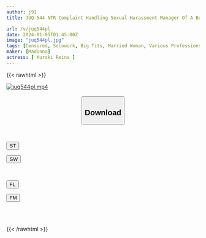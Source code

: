 ```yaml
---
author: j91
title: JUQ-544 NTR Complaint Handling Sexual Harassment Manager Of A Business Partner And His Wife's [Reading Warning] Cuckolding Story Reina Kuroki

url: /v/juq544pl
date: 2024-01-05T01:45:00Z
image: "juq544pl.jpg"
tags: [Censored, Solowork, Big Tits, Married Woman, Various Professions, Mature Woman, Cuckold	]
maker: [Madonna]
actress: [ Kuroki Reina ]
---
```



{{< rawhtml >}}

<div class="video" data-videoid="RDqxMaKXxxhdM11">
    <a href="javascript:;">
        <img src="/v/juq544pl/juq544pl.jpg" width="WIDTH" height="HEIGHT" alt="juq544pl.mp4" loading="lazy">
    </a>
</div>

<script type="text/javascript" src="https://j91.asia/asset/on-demand-st.js"></script>

<br>
  <link rel="stylesheet" href="https://j91.asia/asset/bs5.css">
  
  <center>
  <button class="btn btn-primary" type="button" data-bs-toggle="collapse" data-bs-target=".multi-collapse" aria-expanded="false" aria-controls="multiCollapseExample1 multiCollapseExample2"><h2>Download</h2></button></center>
</p>
<div class="row">
  <div class="col">
    <div class="collapse multi-collapse" id="multiCollapseExample1">
      <div class="card card-body">
	      	      <br>
<div class="buttons">  
<p><a href="https://streamtape.to/v/RDqxMaKXxxhdM11" target="_blank"><button class="btn-hover color-3"><i class="fa fa-download"></i> ST</button></a></p>
<p><a href="https://flaswish.com/116gh0915syf" target="_blank"><button class="btn-hover color-2"><i class="fa fa-download"></i> SW</button></a></p></div>
    </div>
  </div>
</div>
  <div class="col">
    <div class="collapse multi-collapse" id="multiCollapseExample2">
      <div class="card card-body">
	      <br>
<div class="buttons">
<p><a href="https://filelions.site/f/ombo0calzq3r" target="_blank"><button class="btn-hover color-9"><i class="fa fa-download"></i> FL</button></a></p>
<p><a href="https://filemoon.sx/d/vtuakl0h8bdm" target="_blank"><button class="btn-hover color-8"><i class="fa fa-download"></i> FM</button></a></p></div>
<br><br>
      </div>
    </div>
  </div>
</div>

{{< /rawhtml >}}
